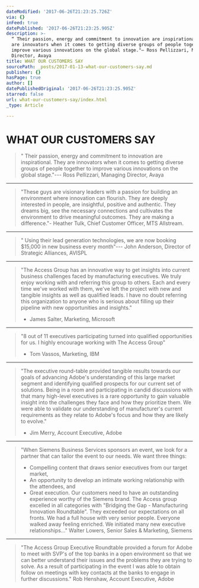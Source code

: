 ```yaml
---
dateModified: '2017-06-26T21:23:25.726Z'
via: {}
inFeed: true
datePublished: '2017-06-26T21:23:25.905Z'
description: >-
  “ Their passion, energy and commitment to innovation are inspirational. They
  are innovators when it comes to getting diverse groups of people together to
  improve various innovations on the global stage."— Ross Pellizzari, Managing
  Director, Avaya
title: WHAT OUR CUSTOMERS SAY
sourcePath: _posts/2017-01-13-what-our-customers-say.md
publisher: {}
hasPage: true
author: []
datePublishedOriginal: '2017-06-26T21:23:25.905Z'
starred: false
url: what-our-customers-say/index.html
_type: Article

---
```

# **WHAT OUR CUSTOMERS SAY**

> " Their passion, energy and commitment to innovation are inspirational. They are innovators when it comes to getting diverse groups of people together to improve various innovations on the global stage."--- Ross Pellizzari, Managing Director, Avaya

---

> "These guys are visionary leaders with a passion for building an environment where innovation can flourish. They are deeply interested in people, are insightful, positive and authentic. They dreams big, see the necessary connections and cultivates the environment to drive meaningful outcomes. They are making a difference."- Heather Tulk, Chief Customer Officer, MTS Allstream.

---

> " Using their lead generation technologies, we are now booking $15,000 in new business every month"--- John Anderson, Director of Strategic Alliances, AVISPL

---

> "The Access Group has an innovative way to get insights into current business challenges faced by manufacturing executives. We truly enjoy working with and referring this group to others. Each and every time we've worked with them, we've left the project with new and tangible insights as well as qualified leads. I have no doubt referring this organization to anyone who is serious about filling up their pipeline with new opportunities and insights."
> - James Salter, Marketing, Microsoft

---

> "8 out of 11 executives participating turned into qualified opportunities for us. I highly encourage working with The Access Group"
> - Tom Vassos, Marketing, IBM

---

> "The executive round-table provided tangible results towards our goals of advancing Adobe's understanding of this large market segment and identifying qualified prospects for our current set of solutions. Being in a room and participating in candid discussions with that many high-level executives is a rare opportunity to gain valuable insight into the challenges they face and how they prioritize them. We were able to validate our understanding of manufacturer's current requirements as they relate to Adobe's focus and how they are likely to evolve."
> - Jim Merry, Account Executive, Adobe

---

> "When Siemens Business Services sponsors an event, we look for a partner that can tailor the event to our needs. We want three things:
> - Compelling content that draws senior executives from our target market,
> - An opportunity to develop an intimate working relationship with the attendees, and
> - Great execution. Our customers need to have an outstanding experience worthy of the Siemens brand.
> The Access group excelled in all categories with "Bridging the Gap - Manufacturing Innovation Roundtable". They exceeded our expectations on all fronts. We had a full house with very senior people. Everyone walked away feeling enriched. We initiated many new executive relationships..."
> Walter Lowers, Senior Sales & Marketing, Siemens

---

> "The Access Group Executive Roundtable provided a forum for Adobe to meet with SVP's of the top banks in a open environment so that we can better understand their issues and the problems they are trying to solve. As a result of participating in the event I was able to obtain follow on meetings with key contacts at the banks to engage in further discussions." 
> Rob Henshaw, Account Executive, Adobe